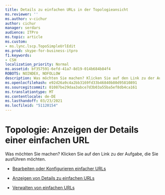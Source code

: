 ```yaml
---
title: Details zu einfachen URLs in der Topologieansicht
ms.reviewer: ''
ms.author: v-cichur
author: cichur
manager: serdars
audience: ITPro
ms.topic: article
ms.custom:
- ms.lync.lscp.TopoSimpleUrlEdit
ms.prod: skype-for-business-itpro
f1.keywords:
- CSH
localization_priority: Normal
ms.assetid: bf357591-6efd-41a7-8d19-014b684b84f4
ROBOTS: NOINDEX, NOFOLLOW
description: Was möchten Sie machen? Klicken Sie auf den Link zu der Aufgabe, die Sie ausführen möchten.
ms.openlocfilehash: e92d26a9c4a2bb3169fd33b46840b80d95810891
ms.sourcegitcommit: 01087be29daa3abce7d3b03a55ba5ef8db4ca161
ms.translationtype: MT
ms.contentlocale: de-DE
ms.lasthandoff: 03/23/2021
ms.locfileid: "51120154"
---
```

# <a name="topology-view-simple-url-detail"></a>Topologie: Anzeigen der Details einer einfachen URL

Was möchten Sie machen? Klicken Sie auf den Link zu der Aufgabe, die Sie ausführen möchten.

- [Bearbeiten oder Konfigurieren einfacher URLs](/previous-versions/office/lync-server-2013/lync-server-2013-edit-or-configure-simple-urls)

- [Anzeigen von Details zu einfachen URLs](/previous-versions/office/lync-server-2013/lync-server-2013-view-simple-url-details)

- [Verwalten von einfachen URLs](/previous-versions/office/lync-server-2013/lync-server-2013-managing-simple-urls)